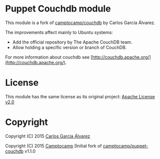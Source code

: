Puppet Couchdb module
=======================

This module is a fork of [camptocamp/couchdb](https://github.com/camptocamp/puppet-couchdb) by Carlos García Álvarez.

The improvements affect mainly to Ubuntu systems:

- Add the official repository by The Apache CouchDB team.
- Allow holding a specific version or branch of CouchDB.

For more information about couchdb see [http://couchdb.apache.org/](http://couchdb.apache.org/).

License
=======================

This module has the same license as its original project: [Apache License v2.0](http://opensource.org/licenses/apache2.0.php)

Copyright
=======================

Copyright (C) 2015 [Carlos García Álvarez](http://carlosgarcia.engineer/)

Copyright (C) 2015 [Camptocamp](http://www.camptocamp.com/) [Initial fork of [camptocamp/puppet-couchdb](https://github.com/camptocamp/puppet-couchdb) v1.1.0
